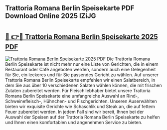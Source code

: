 ## Trattoria Romana Berlin Speisekarte PDF Download Online 2025 lZiJG

# <h2><a href="http://gcd14ye.nevu.top/?p=Trattoria+Romana+Berlin+Speisekarte">🔗 👉🔴 Trattoria Romana Berlin Speisekarte 2025 PDF</a></h2>

[![Trattoria Romana Berlin Speisekarte 2025 PDF](https://i.imgur.com/dBaPXMq.png)](http://gcd14ye.nevu.top/?p=Trattoria+Romana+Berlin+Speisekarte)
Die Trattoria Romana Berlin Speisekarte ist nicht mehr nur eine Liste von Gerichten, die in einem Restaurant oder Café angeboten werden, sondern auch eine Gelegenheit für Sie, ein leckeres und für Sie passendes Gericht zu wählen. Auf unserer Trattoria Romana Berlin Speisekarte empfehlen wir einen Salatbereich, in dem Sie aus über 10 verschiedenen Salaten wählen können, die mit frischen Zutaten zubereitet werden. Für Fleischliebhaber bietet unsere Trattoria Romana Berlin Speisekarte eine umfangreiche Auswahl an Rind-, Schweinefleisch-, Hühnchen- und Fischgerichten. Unseren Auserwählten bieten wir exquisite Gerichte wie Schaschlik und Steak an, die auf fettem Feuer zubereitet werden. In jedem Fall sind wir bereit, Ihnen bei der Auswahl der Speisen auf der Trattoria Romana Berlin Speisekarte zu helfen und Ihnen einen komfortablen und angenehmen Service zu bieten.
